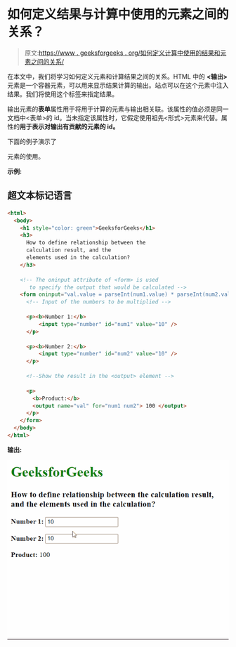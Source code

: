 # 如何定义结果与计算中使用的元素之间的关系？

> 原文:[https://www . geeksforgeeks . org/如何定义计算中使用的结果和元素之间的关系/](https://www.geeksforgeeks.org/how-to-define-relationship-between-the-result-and-the-elements-used-in-the-calculation/)

在本文中，我们将学习如何定义元素和计算结果之间的关系。HTML 中的 **<输出>** 元素是一个容器元素，可以用来显示结果计算的输出。站点可以在这个元素中注入结果。我们将使用这个标签来指定结果。

输出元素的**表单**属性用于将用于计算的元素与输出相关联。该属性的值必须是同一文档中<表单>的 id。当未指定该属性时，它假定使用祖先<形式>元素来代替。属性的**用于表示对输出有贡献的元素的 id。**

下面的例子演示了

<output>元素的使用。</output>

**示例:**

## 超文本标记语言

```html
<html>
  <body>
    <h1 style="color: green">GeeksforGeeks</h1>
    <h3>
      How to define relationship between the 
      calculation result, and the
      elements used in the calculation?
    </h3>

    <!-- The oninput attribute of <form> is used
       to specify the output that would be calculated -->
    <form oninput="val.value = parseInt(num1.value) * parseInt(num2.value)">
      <!-- Input of the numbers to be multiplied -->

      <p><b>Number 1:</b> 
          <input type="number" id="num1" value="10" />
      </p>

      <p><b>Number 2:</b> 
          <input type="number" id="num2" value="10" />
      </p>

      <!--Show the result in the <output> element -->

      <p>
        <b>Product:</b>
        <output name="val" for="num1 num2"> 100 </output>
      </p>
    </form>
  </body>
</html>
```

**输出:**

![](img/e957412da70cb11c8f6815e35b587499.png)